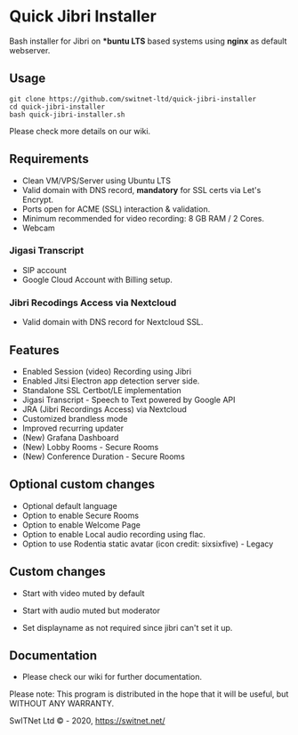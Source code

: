 # Quick Jibri Installer
Bash installer for Jibri on **\*buntu LTS** based systems using **nginx** as default webserver.

## Usage

```
git clone https://github.com/switnet-ltd/quick-jibri-installer
cd quick-jibri-installer
bash quick-jibri-installer.sh
```
Please check more details on our wiki.

## Requirements
* Clean VM/VPS/Server using Ubuntu LTS
* Valid domain with DNS record, **mandatory** for SSL certs via Let's Encrypt.
* Ports open for ACME (SSL) interaction & validation.
* Minimum recommended for video recording: 8 GB RAM / 2 Cores.
* Webcam

### Jigasi Transcript
* SIP account
* Google Cloud Account with Billing setup.
### Jibri Recodings Access via Nextcloud
* Valid domain with DNS record for Nextcloud SSL.


## Features
* Enabled Session (video) Recording using Jibri
* Enabled Jitsi Electron app detection server side.
* Standalone SSL Certbot/LE implementation
* Jigasi Transcript - Speech to Text powered by Google API
* JRA (Jibri Recordings Access) via Nextcloud
* Customized brandless mode
* Improved recurring updater
* (New) Grafana Dashboard
* (New) Lobby Rooms - Secure Rooms
* (New) Conference Duration - Secure Rooms


## Optional custom changes
* Optional default language
* Option to enable Secure Rooms
* Option to enable Welcome Page
* Option to enable Local audio recording using flac.
* Option to use Rodentia static avatar (icon credit: sixsixfive) - Legacy

## Custom changes
* Start with video muted by default
* Start with audio muted but moderator

* Set displayname as not required since jibri can't set it up.

## Documentation
* Please check our wiki for further documentation.

Please note: This program is distributed in the hope that it will be useful, but WITHOUT ANY WARRANTY.

SwITNet Ltd © - 2020, https://switnet.net/
